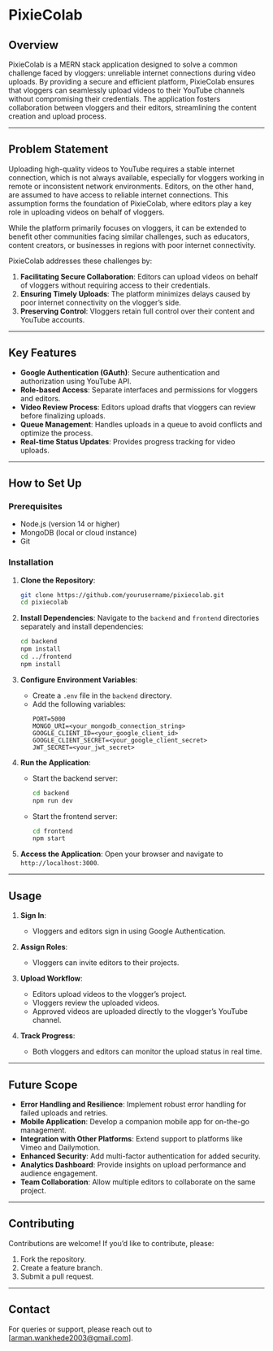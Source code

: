 # PixieColab

## Overview
PixieColab is a MERN stack application designed to solve a common challenge faced by vloggers: unreliable internet connections during video uploads. By providing a secure and efficient platform, PixieColab ensures that vloggers can seamlessly upload videos to their YouTube channels without compromising their credentials. The application fosters collaboration between vloggers and their editors, streamlining the content creation and upload process.

---

## Problem Statement
Uploading high-quality videos to YouTube requires a stable internet connection, which is not always available, especially for vloggers working in remote or inconsistent network environments. Editors, on the other hand, are assumed to have access to reliable internet connections. This assumption forms the foundation of PixieColab, where editors play a key role in uploading videos on behalf of vloggers. 

While the platform primarily focuses on vloggers, it can be extended to benefit other communities facing similar challenges, such as educators, content creators, or businesses in regions with poor internet connectivity.

PixieColab addresses these challenges by:

1. **Facilitating Secure Collaboration**: Editors can upload videos on behalf of vloggers without requiring access to their credentials.
2. **Ensuring Timely Uploads**: The platform minimizes delays caused by poor internet connectivity on the vlogger’s side.
3. **Preserving Control**: Vloggers retain full control over their content and YouTube accounts.

---

## Key Features
- **Google Authentication (GAuth)**: Secure authentication and authorization using YouTube API.
- **Role-based Access**: Separate interfaces and permissions for vloggers and editors.
- **Video Review Process**: Editors upload drafts that vloggers can review before finalizing uploads.
- **Queue Management**: Handles uploads in a queue to avoid conflicts and optimize the process.
- **Real-time Status Updates**: Provides progress tracking for video uploads.

---

## How to Set Up

### Prerequisites
- Node.js (version 14 or higher)
- MongoDB (local or cloud instance)
- Git

### Installation
1. **Clone the Repository**:
   ```bash
   git clone https://github.com/yourusername/pixiecolab.git
   cd pixiecolab
   ```

2. **Install Dependencies**:
   Navigate to the `backend` and `frontend` directories separately and install dependencies:
   ```bash
   cd backend
   npm install
   cd ../frontend
   npm install
   ```

3. **Configure Environment Variables**:
   - Create a `.env` file in the `backend` directory.
   - Add the following variables:
     ```env
     PORT=5000
     MONGO_URI=<your_mongodb_connection_string>
     GOOGLE_CLIENT_ID=<your_google_client_id>
     GOOGLE_CLIENT_SECRET=<your_google_client_secret>
     JWT_SECRET=<your_jwt_secret>
     ```

4. **Run the Application**:
   - Start the backend server:
     ```bash
     cd backend
     npm run dev
     ```
   - Start the frontend server:
     ```bash
     cd frontend
     npm start
     ```

5. **Access the Application**:
   Open your browser and navigate to `http://localhost:3000`.

---

## Usage

1. **Sign In**:
   - Vloggers and editors sign in using Google Authentication.

2. **Assign Roles**:
   - Vloggers can invite editors to their projects.

3. **Upload Workflow**:
   - Editors upload videos to the vlogger’s project.
   - Vloggers review the uploaded videos.
   - Approved videos are uploaded directly to the vlogger’s YouTube channel.

4. **Track Progress**:
   - Both vloggers and editors can monitor the upload status in real time.

---

## Future Scope
- **Error Handling and Resilience**: Implement robust error handling for failed uploads and retries.
- **Mobile Application**: Develop a companion mobile app for on-the-go management.
- **Integration with Other Platforms**: Extend support to platforms like Vimeo and Dailymotion.
- **Enhanced Security**: Add multi-factor authentication for added security.
- **Analytics Dashboard**: Provide insights on upload performance and audience engagement.
- **Team Collaboration**: Allow multiple editors to collaborate on the same project.

---

## Contributing
Contributions are welcome! If you’d like to contribute, please:
1. Fork the repository.
2. Create a feature branch.
3. Submit a pull request.

---

## Contact
For queries or support, please reach out to [arman.wankhede2003@gmail.com].
